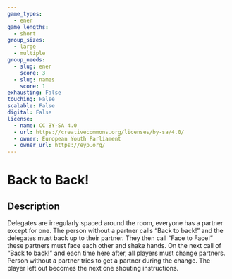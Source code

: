 ```yaml
---
game_types:
  - ener
game_lengths:
  - short
group_sizes:
  - large
  - multiple
group_needs:
  - slug: ener
    score: 3
  - slug: names
    score: 1
exhausting: False
touching: False
scalable: False
digital: False
license:
  - name: CC BY-SA 4.0
  - url: https://creativecommons.org/licenses/by-sa/4.0/
  - owner: European Youth Parliament
  - owner_url: https://eyp.org/
---
```

# Back to Back!

## Description
Delegates are irregularly spaced around the room, everyone has a partner except for one. The person without a partner calls “Back to back!” and the delegates must back up to their partner. They then call “Face to Face!” these partners must face each other and shake hands. On the next call of “Back to back!” and each time here after, all players must change partners. Person without a partner tries to get a partner during the change. The player left out becomes the next one shouting instructions.
